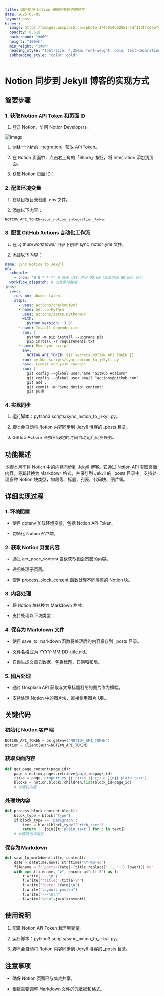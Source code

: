 ```yaml
---
title: 如何使用 Notion 来同步管理你的博客
date: 2025-05-05
layout: post
banner:
  image: https://images.unsplash.com/photo-1746014602051-7df113ffcd6e?crop=entropy&cs=tinysrgb&fit=max&fm=jpg&ixid=M3w2OTIwMzJ8MHwxfHJhbmRvbXx8fHx8fHx8fDE3NDY0NzY1OTZ8&ixlib=rb-4.0.3&q=80&w=1080
  opacity: 0.618
  background: "#000"
  height: "100vh"
  min_height: "38vh"
  heading_style: "font-size: 4.25em; font-weight: bold; text-decoration: underline"
  subheading_style: "color: gold"
---
```


# Notion 同步到 Jekyll 博客的实现方式

## 简要步骤

### 1. 获取 Notion API Token 和页面 ID

1. 登录 Notion，访问 Notion Developers。

![image](https://prod-files-secure.s3.us-west-2.amazonaws.com/a7a0cc5a-89b9-4cda-8686-1fba0ca52f40/d19c1afe-dea5-4312-9333-786b0ba83054/image.png?X-Amz-Algorithm=AWS4-HMAC-SHA256&X-Amz-Content-Sha256=UNSIGNED-PAYLOAD&X-Amz-Credential=ASIAZI2LB4665YZEFX6E%2F20250505%2Fus-west-2%2Fs3%2Faws4_request&X-Amz-Date=20250505T202316Z&X-Amz-Expires=3600&X-Amz-Security-Token=IQoJb3JpZ2luX2VjEIz%2F%2F%2F%2F%2F%2F%2F%2F%2F%2FwEaCXVzLXdlc3QtMiJHMEUCIQC8EjNYs16iHV9wyz2c2VfZ4RvQSOncj1eRaP7erhjz2gIga4JaJnQfcN3%2FXFd4U6cpq307x%2BQL57QyNOZ93ca0gvEq%2FwMINRAAGgw2Mzc0MjMxODM4MDUiDO0oG9JWuNoWlnFUoyrcA4p8O%2BwCgGTBUukXh4XQYPU0xyWLziJItRfTkt%2B5ZiwDA%2BMxHEAAaFgPNxQl7fD7cjFYvRbhkajG97jdPSmncaa6sPGuU6gJhatGWpOLiMSEKmfUQu%2FzsBZmK%2FL57l4JxdtHpTUb%2BBoXazIF9j5xHls%2BdjQLwL3NrTGikfunO5VU43tuQalTmJw37sQq15k%2FYNl662RyUbJuB%2BKx85AKsdkqGo9mmWywJI1bsu%2FxrJdnHuV4BSudj679t3LiVuCKCC9LCwDYlfnXXMJZPExISuPd1m%2Bv4Ug2%2B2YrynjJxo2%2B27Uy0xktlJapaXU1EIhRN5RklxCZ5WC%2F4BlykZ50WiRqPbh3mXUr90geDckJdifxy9K8EOfq0UNotBYvDzjD82JGn%2FBb4betbV%2FDxqAxvCnMm%2BHoeTOwgVq2Bmua3r3jOynCTPpFhpEfHMwj1Prlv2E%2BMMXzOug8%2BouXYLbPZTjlRM5ehU2zsyr0P7vAQ8TlrMjWhlS2ylXR7n5NpWvNIimCW9hoUNZEer5aEydSMlk6ROKvAg2F68STFDHEFCUfZheltKJ4S6PHfUvXtMZzTTVToCGfah6SFVoLhAXm9KqLJJbwQrJEdiai4YJpJ2UFAbVkORlbAD95dpSiMOGx5MAGOqUBZyRAMdUEHBqcZnTJakVCKHch6HkmFW2F4FeodGc9wGlwjYkTRchdFqG3m%2FUUGcLrfog6NT6fKStTd5rzxUBjkJEFd%2Fy9PsB4R3rD0kWxFfizOIXQSIComX%2FAhRiVi6BKxY6qtBmA2IZMotRxf6W2ShTF3%2BkWfChaf9fjCteuUS%2BxvHXnq7eSZJyu11GUtRxYWSGhxZGWHe67BHKHWR7QUqYg3DNM&X-Amz-Signature=654500299b41a9fbe220548a619f1c4938b2041e70960cdcec7a7d0ee576ce16&X-Amz-SignedHeaders=host&x-id=GetObject)

1. 创建一个新的 Integration，获取 API Token。

1. 在 Notion 页面中，点击右上角的「Share」按钮，将 Integration 添加到页面。

1. 获取 Notion 页面 ID：


### 2. 配置环境变量

1. 在项目根目录创建 .env 文件。

1. 添加以下内容：

```javascript
NOTION_API_TOKEN=your_notion_integration_token
```

### 3. 配置 GitHub Actions 自动化工作流

1. 在 .github/workflows/ 目录下创建 sync_notion.yml 文件。

1. 添加以下内容：

```yaml
name: Sync Notion to Jekyll
on:
  schedule:
    - cron: '0 0 * * *' # 每天 UTC 时间 00:00（北京时间 08:00）运行
  workflow_dispatch: # 支持手动触发
jobs:
  sync:
    runs-on: ubuntu-latest
    steps:
      - uses: actions/checkout@v3
      - name: Set up Python
        uses: actions/setup-python@v4
        with:
          python-version: '3.9'
      - name: Install dependencies
        run: |
          python -m pip install --upgrade pip
          pip install -r requirements.txt
      - name: Run sync script
        env:
          NOTION_API_TOKEN: ${{ secrets.NOTION_API_TOKEN }}
        run: python scripts/sync_notion_to_jekyll.py
      - name: Commit and push changes
        run: |
          git config --global user.name "GitHub Actions"
          git config --global user.email "actions@github.com"
          git add .
          git commit -m "Sync Notion content"
          git push
```

### 4. 实现同步

1. 运行脚本：python3 scripts/sync_notion_to_jekyll.py。

1. 脚本会自动将 Notion 内容同步到 Jekyll 博客的 _posts 目录。

1. GitHub Actions 会按照设定的时间自动运行同步任务。

## 功能概述

本脚本用于将 Notion 中的内容同步到 Jekyll 博客。它通过 Notion API 获取页面内容，将其转换为 Markdown 格式，并保存到 Jekyll 的 _posts 目录中。支持处理多种 Notion 块类型，如段落、标题、列表、代码块、图片等。

## 详细实现过程

### 1. 环境配置

- 使用 dotenv 加载环境变量，包括 Notion API Token。

- 初始化 Notion 客户端。

### 2. 获取 Notion 页面内容

- 通过 get_page_content 函数获取指定页面的内容。

- 递归处理子页面。

- 使用 process_block_content 函数处理不同类型的 Notion 块。

### 3. 内容处理

- 将 Notion 块转换为 Markdown 格式。

- 支持处理以下块类型：


### 4. 保存为 Markdown 文件

- 使用 save_to_markdown 函数将处理后的内容保存到 _posts 目录。

- 文件名格式为 YYYY-MM-DD-title.md。

- 自动生成文章元数据，包括标题、日期和布局。

### 5. 图片处理

- 通过 Unsplash API 获取与文章标题相关的图片作为横幅。

- 支持处理 Notion 中的图片块，直接使用图片 URL。

## 关键代码

### 初始化 Notion 客户端

```python
NOTION_API_TOKEN = os.getenv("NOTION_API_TOKEN")
notion = Client(auth=NOTION_API_TOKEN)
```

### 获取页面内容

```python
def get_page_content(page_id):
    page = notion.pages.retrieve(page_id=page_id)
    title = page['properties']['title']['title'][0]['plain_text']
    blocks = notion.blocks.children.list(block_id=page_id)
    # 处理块内容
```

### 处理块内容

```python
def process_block_content(block):
    block_type = block['type']
    if block_type == 'paragraph':
        text = block[block_type]['rich_text']
        return ''.join([t['plain_text'] for t in text])
    # 处理其他块类型
```

### 保存为 Markdown

```python
def save_to_markdown(title, content):
    date = datetime.now().strftime("%Y-%m-%d")
    filename = f"_posts/{date}-{title.replace(' ', '-').lower()}.md"
    with open(filename, "w", encoding="utf-8") as f:
        f.write("---\n")
        f.write(f"title: {title}\n")
        f.write(f"date: {date}\n")
        f.write("layout: post\n")
        f.write("---\n\n")
        f.write("\n\n".join(content))
```

## 使用说明

1. 配置 Notion API Token 和环境变量。

1. 运行脚本：python3 scripts/sync_notion_to_jekyll.py。

1. 脚本会自动将 Notion 内容同步到 Jekyll 博客的 _posts 目录。

## 注意事项

- 确保 Notion 页面已与集成共享。

- 根据需要调整 Markdown 文件的元数据和格式。